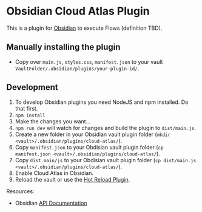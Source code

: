 # Obsidian Cloud Atlas Plugin

This is a plugin for [Obsidian](https://obsidian.md) to execute Flows (definition TBD).

## Manually installing the plugin

- Copy over `main.js`, `styles.css`, `manifest.json` to your vault `VaultFolder/.obsidian/plugins/your-plugin-id/`.

## Development

1. To develop Obsidian plugins you need NodeJS and npm installed. Do that first.
2. `npm install`
3. Make the changes you want...
4. `npm run dev` will watch for changes and build the plugin to `dist/main.js`.
5. Create a new folder in your Obsidian vault plugin folder (`mkdir <vault>/.obsidian/plugins/cloud-atlas/`).
6. Copy `manifest.json` to your Obdisian vault plugin folder (`cp manifest.json <vault>/.obsidian/plugins/cloud-atlas/`).
7. Copy `dist.main/js` to your Obdisian vault plugin folder (`cp dist/main.js <vault>/.obsidian/plugins/cloud-atlas/`).
8. Enable Cloud Atlas in Obsidian.
9. Reload the vault or use the [Hot Reload Plugin](https://github.com/pjeby/hot-reload).

Resources:

- Obsidian [API Documentation](https://github.com/obsidianmd/obsidian-api)
